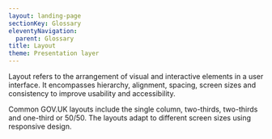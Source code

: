 ```yaml
---
layout: landing-page
sectionKey: Glossary
eleventyNavigation:
  parent: Glossary
title: Layout
theme: Presentation layer
---
```

Layout refers to the arrangement of visual and interactive elements in a user interface. It encompasses hierarchy, alignment, spacing, screen sizes and consistency to improve usability and accessibility.

Common GOV.UK layouts include the single column, two-thirds, two-thirds and one-third or 50/50. The layouts adapt to different screen sizes using responsive design.